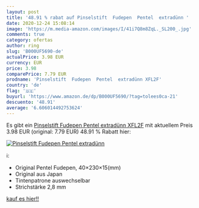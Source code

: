 ```yaml
---
layout: post
title: '48.91 % rabat auf Pinselstift  Fudepen  Pentel  extradünn '
date: 2020-12-24 15:08:14
image: 'https://m.media-amazon.com/images/I/41i7Q8m8ZqL._SL200_.jpg'
comments: true
category: ofertas
author: ring
slug: 'B000UF5690-de'
actualPrice: 3.98 EUR
currency: EUR
price: 3.98
comparePrice: 7.79 EUR
prodname: 'Pinselstift  Fudepen  Pentel  extradünn XFL2F'
country: 'de'
flag: '🇩🇪'
buyurl: 'https://www.amazon.de/dp/B000UF5690/?tag=tolees0ca-21'
descuento: '48.91'
average: '6.606014492753624'
---
```


Es gibt ein [Pinselstift  Fudepen  Pentel  extradünn XFL2F](https://www.amazon.de/dp/B000UF5690/?tag=tolees0ca-21) mit aktuellem Preis 3.98 EUR (original: 7.79 EUR) 48.91 % Rabatt hier:

[![Pinselstift  Fudepen  Pentel  extradünn ](https://m.media-amazon.com/images/I/41i7Q8m8ZqL._SL200_.jpg)](https://www.amazon.de/dp/B000UF5690/?tag=tolees0ca-21)

ℹ️:

- Original Pentel Fudepen, 40×230×15(mm)
- Original aus Japan
- Tintenpatrone auswechselbar
- Strichstärke 2,8 mm

[kauf es hier!!](https://www.amazon.de/dp/B000UF5690/?tag=tolees0ca-21)
